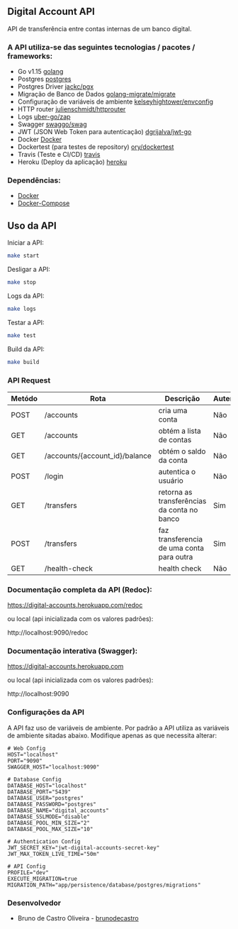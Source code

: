 **Digital Account API**
-----------------------

API de transferência entre contas internas de um banco digital.

### A API utiliza-se das seguintes tecnologias / pacotes / frameworks:

* Go v1.15 [golang](https://golang.org/)
* Postgres [postgres](https://www.postgresql.org/)
* Postgres Driver [jackc/pgx](https://github.com/jackc/pgx)
* Migração de Banco de Dados [golang-migrate/migrate](https://github.com/golang-migrate/migrate)
* Configuração de variáveis de ambiente [kelseyhightower/envconfig](https://github.com/kelseyhightower/envconfig)
* HTTP router [julienschmidt/httprouter](https://github.com/julienschmidt/httprouter)
* Logs [uber-go/zap](https://github.com/uber-go/zap)
* Swagger [swaggo/swag](https://github.com/swaggo/swag)
* JWT (JSON Web Token para autenticação) [dgrijalva/jwt-go](https://github.com/dgrijalva/jwt-go)
* Docker [Docker](https://docs.docker.com/engine/install/)
* Dockertest (para testes de repository) [ory/dockertest](https://github.com/ory/dockertest/v3)
* Travis (Teste e CI/CD) [travis](https://travis-ci.org/)
* Heroku (Deploy da aplicação) [heroku](http://www.heroku.com)


### Dependências:

* [Docker](https://docs.docker.com/engine/install/)
* [Docker-Compose](https://docs.docker.com/compose/install/)


## Uso da API

Iniciar a API:

``` sh
make start
```

Desligar a API:

``` sh
make stop
```

Logs da API:

``` sh
make logs
```

Testar a API:

``` sh
make test
```

Build da API:

``` sh
make build
```


### API Request

| Metódo | Rota                           | Descrição                                        | Autenticação |
|--------|--------------------------------|--------------------------------------------------|--------------|
| POST   | /accounts                      | cria uma conta                                   | Não          |
| GET    | /accounts                      | obtém a lista de contas                          | Não          |
| GET    | /accounts/{account_id}/balance | obtém o saldo da conta                           | Não          |
| POST   | /login                         | autentica o usuário                              | Não          |
| GET    | /transfers                     | retorna as transferências da conta no banco      | Sim          |
| POST   | /transfers                     | faz transferencia de uma conta para outra        | Sim          |
| GET    | /health-check                  | health check                                     | Não          |


### Documentação completa da API (Redoc):

https://digital-accounts.herokuapp.com/redoc

ou local (api inicializada com os valores padrões):

http://localhost:9090/redoc


### Documentação interativa (Swagger):

https://digital-accounts.herokuapp.com

ou local (api inicializada com os valores padrões):

http://localhost:9090


### Configurações da API

A API faz uso de variáveis de ambiente.
Por padrão a API utiliza as variáveis de ambiente sitadas abaixo. Modifique apenas as que necessita alterar:

```
# Web Config
HOST="localhost"
PORT="9090"
SWAGGER_HOST="localhost:9090"

# Database Config
DATABASE_HOST="localhost"
DATABASE_PORT="5439"
DATABASE_USER="postgres"
DATABASE_PASSWORD="postgres"
DATABASE_NAME="digital_accounts"
DATABASE_SSLMODE="disable"
DATABASE_POOL_MIN_SIZE="2"
DATABASE_POOL_MAX_SIZE="10"

# Authentication Config
JWT_SECRET_KEY="jwt-digital-accounts-secret-key"
JWT_MAX_TOKEN_LIVE_TIME="50m"

# API Config
PROFILE="dev"
EXECUTE_MIGRATION=true
MIGRATION_PATH="app/persistence/database/postgres/migrations"

```

### Desenvolvedor
- Bruno de Castro Oliveira - [brunodecastro](https://github.com/brunodecastro)

